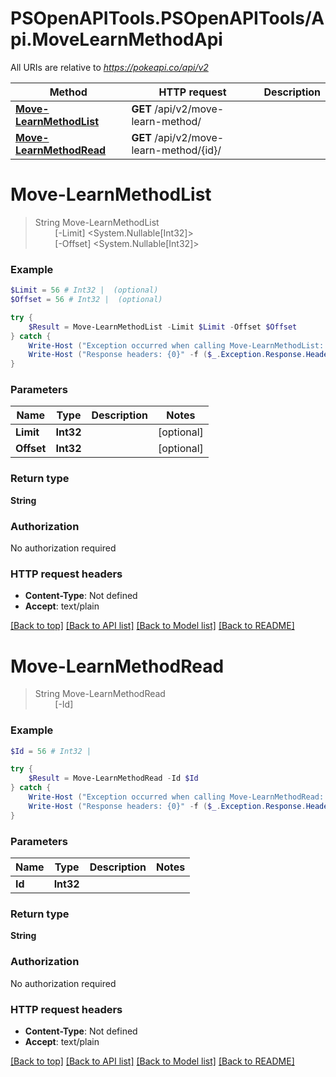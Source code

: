 # PSOpenAPITools.PSOpenAPITools/Api.MoveLearnMethodApi

All URIs are relative to *https://pokeapi.co/api/v2*

Method | HTTP request | Description
------------- | ------------- | -------------
[**Move-LearnMethodList**](MoveLearnMethodApi.md#Move-LearnMethodList) | **GET** /api/v2/move-learn-method/ | 
[**Move-LearnMethodRead**](MoveLearnMethodApi.md#Move-LearnMethodRead) | **GET** /api/v2/move-learn-method/{id}/ | 


<a name="Move-LearnMethodList"></a>
# **Move-LearnMethodList**
> String Move-LearnMethodList<br>
> &nbsp;&nbsp;&nbsp;&nbsp;&nbsp;&nbsp;&nbsp;&nbsp;[-Limit] <System.Nullable[Int32]><br>
> &nbsp;&nbsp;&nbsp;&nbsp;&nbsp;&nbsp;&nbsp;&nbsp;[-Offset] <System.Nullable[Int32]><br>



### Example
```powershell
$Limit = 56 # Int32 |  (optional)
$Offset = 56 # Int32 |  (optional)

try {
    $Result = Move-LearnMethodList -Limit $Limit -Offset $Offset
} catch {
    Write-Host ("Exception occurred when calling Move-LearnMethodList: {0}" -f ($_.ErrorDetails | ConvertFrom-Json))
    Write-Host ("Response headers: {0}" -f ($_.Exception.Response.Headers | ConvertTo-Json))
}
```

### Parameters

Name | Type | Description  | Notes
------------- | ------------- | ------------- | -------------
 **Limit** | **Int32**|  | [optional] 
 **Offset** | **Int32**|  | [optional] 

### Return type

**String**

### Authorization

No authorization required

### HTTP request headers

 - **Content-Type**: Not defined
 - **Accept**: text/plain

[[Back to top]](#) [[Back to API list]](../README.md#documentation-for-api-endpoints) [[Back to Model list]](../README.md#documentation-for-models) [[Back to README]](../README.md)

<a name="Move-LearnMethodRead"></a>
# **Move-LearnMethodRead**
> String Move-LearnMethodRead<br>
> &nbsp;&nbsp;&nbsp;&nbsp;&nbsp;&nbsp;&nbsp;&nbsp;[-Id] <Int32><br>



### Example
```powershell
$Id = 56 # Int32 | 

try {
    $Result = Move-LearnMethodRead -Id $Id
} catch {
    Write-Host ("Exception occurred when calling Move-LearnMethodRead: {0}" -f ($_.ErrorDetails | ConvertFrom-Json))
    Write-Host ("Response headers: {0}" -f ($_.Exception.Response.Headers | ConvertTo-Json))
}
```

### Parameters

Name | Type | Description  | Notes
------------- | ------------- | ------------- | -------------
 **Id** | **Int32**|  | 

### Return type

**String**

### Authorization

No authorization required

### HTTP request headers

 - **Content-Type**: Not defined
 - **Accept**: text/plain

[[Back to top]](#) [[Back to API list]](../README.md#documentation-for-api-endpoints) [[Back to Model list]](../README.md#documentation-for-models) [[Back to README]](../README.md)

